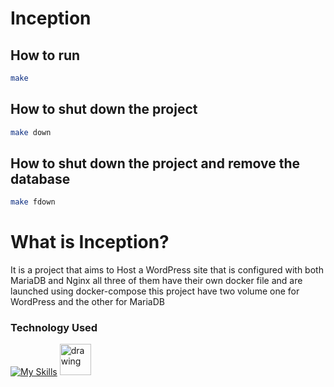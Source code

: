 # Inception

## How to run
```bash
make
```
## How to shut down the project 
```bash
make down
```
## How to shut down the project and remove the database 
```bash
make fdown
```
# What is Inception?
It is a project that aims to Host a WordPress site that is configured with both MariaDB and Nginx all three of them have their own  docker file and are launched using docker-compose this project have two volume one for WordPress and the other for MariaDB
### Technology Used
[![My Skills](https://skillicons.dev/icons?i=nginx,docker,wordpress)](https://skillicons.dev) 
<img src="https://github.com/marwin1991/profile-technology-icons/assets/136815194/3c698a4f-84e4-4849-a900-476b14311634)" alt="drawing" width="50"/>

